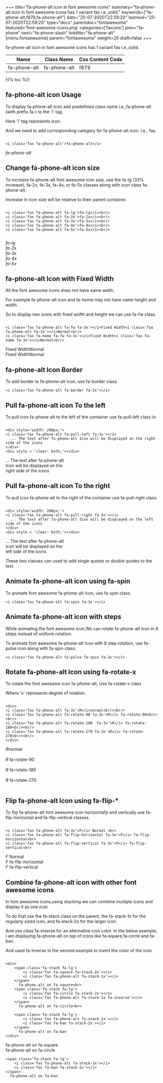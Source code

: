 +++
title="fa-phone-alt icon in font awesome icons"
summary="fa-phone-alt icon in font awesome icons has 1 variant fas i.e.,solid."
keywords=["fa-phone-alt,f879,fa-phone-alt"]
date="25-07-2020T22:59:20"
lastmod="25-07-2020T22:59:20"
type="docs"
parentdoc="fontawesome"
featured='font-awesome-icons.png'
categories=['faicons']
prev="fa-phone"
next="fa-phone-slash"
linktitle="fa-phone-alt"
[menu.fontawesome]
parent="fontawesome"
weight=20
draft=false
+++


fa-phone-alt icon in font awesome icons has 1 variant fas i.e.,solid.

<div class='table-responsive'><table class='table'><thead><tr><th>Name</th><th>Class Name</th><th>Css Content Code</th></tr></thead><tbody><tr><td>fa-phone-alt</td><td>fa-phone-alt</td><td>f879</td></tr></tbody></table></div>


{{% toc %}}


## fa-phone-alt icon Usage

To display fa-phone-alt icon add predefined class name i.e.,fa-phone-alt (with prefix fa-) to the 'i' tag.

Here 'i' tag represents icon.

And we need to add corresponding category for fa-phone-alt icon. i.e., fas.


```

<i class='fas fa-phone-alt'>fa-phone-alt</i>
```

<i class='fas fa-phone-alt'>fa-phone-alt</i>




## Change fa-phone-alt icon size
To increase fa-phone-alt font awesome icon size, use the fa-lg (33% increase), fa-2x, fa-3x, fa-4x, or fa-5x classes along with icon class fa-phone-alt.

Increase in icon size will be relative to their parent container. 

```

<i class='fas fa-phone-alt fa-lg'>fa-lg</i><br/>
<i class='fas fa-phone-alt fa-2x'>fa-2x</i><br/>
<i class='fas fa-phone-alt fa-3x'>fa-3x</i><br/>
<i class='fas fa-phone-alt fa-4x'>fa-4x</i><br/>
<i class='fas fa-phone-alt fa-5x'>fa-5x</i><br/>
            
```

<i class='fas fa-phone-alt fa-lg'>fa-lg</i><br/>
<i class='fas fa-phone-alt fa-2x'>fa-2x</i><br/>
<i class='fas fa-phone-alt fa-3x'>fa-3x</i><br/>
<i class='fas fa-phone-alt fa-4x'>fa-4x</i><br/>
<i class='fas fa-phone-alt fa-5x'>fa-5x</i><br/>
            



## fa-phone-alt Icon with Fixed Width 

All the font awesome icons does not have same width.

For example fa-phone-alt icon and fa-home may not have same height and width.

So to display two icons with fixed width and height we can use fa-fw class.


```

<i class='fas fa-phone-alt fa-fw fa-3x'></i>Fixed Width<i class='fas fa-phone-alt fa-3x'></i>Normal<br/>
<i class='fas fa-home fa-fw fa-3x'></i>Fixed Width<i class='fas fa-home fa-3x'></i>Normal<br/>
```

<i class='fas fa-phone-alt fa-fw fa-3x'></i>Fixed Width<i class='fas fa-phone-alt fa-3x'></i>Normal<br/>
<i class='fas fa-home fa-fw fa-3x'></i>Fixed Width<i class='fas fa-home fa-3x'></i>Normal<br/>



## fa-phone-alt Icon Border 

To add border to fa-phone-alt icon, use fa-border class.


```
<i class='fas fa-phone-alt fa-border fa-3x'></i>

```
<i class='fas fa-phone-alt fa-border fa-3x'></i>





## Pull fa-phone-alt icon To the left

To pull icon fa-phone-alt to the left of the container use fa-pull-left class.\n

```

<div style='width: 200px;'>
<i class='fas fa-phone-alt fa-pull-left fa-3x'></i>
  ... The text after fa-phone-alt Icon will be displayed on the right side of the icons
</div>
<div style = 'clear: both;'></div>
```

<div style='width: 200px;'>
<i class='fas fa-phone-alt fa-pull-left fa-3x'></i>
  ... The text after fa-phone-alt Icon will be displayed on the right side of the icons
</div>
<div style = 'clear: both;'></div>




## Pull fa-phone-alt icon To the right
To pull icon fa-phone-alt to the right of the container use fa-pull-right class.

```

<div style='width: 200px;'>
<i class='fas fa-phone-alt fa-pull-right fa-3x'></i>
  ... The text after fa-phone-alt Icon will be displayed on the left side of the icons
</div>
<div style = 'clear: both;'></div>
```

<div style='width: 200px;'>
<i class='fas fa-phone-alt fa-pull-right fa-3x'></i>
  ... The text after fa-phone-alt Icon will be displayed on the left side of the icons
</div>
<div style = 'clear: both;'></div>

These two classes can used to add single quotes or double quotes to the text.


## Animate fa-phone-alt icon using fa-spin
To animate font awesome fa-phone-alt icon, use fa-spin class.

```
<i class='fas fa-phone-alt fa-spin fa-3x'></i>
```
<i class='fas fa-phone-alt fa-spin fa-3x'></i>




## Animate fa-phone-alt icon with steps
While animating the font awesome icon,We can rotate fa-phone-alt icon in 8 steps instead of uniform rotation.

To animate font awesome fa-phone-alt icon with 8 step rotation, use fa-pulse icon along with fa-spin class.


```
<i class='fas fa-phone-alt fa-pulse fa-spin fa-3x'></i>

```
<i class='fas fa-phone-alt fa-pulse fa-spin fa-3x'></i>





## Rotate fa-phone-alt Icon using fa-rotate-x
To rotate the font awesome icon fa-phone-alt, Use fa-rotate-x class

Where 'x' represents degree of rotation.


```

<div>
<i class='fas fa-phone-alt fa-3x'>R</i>normal<br/><br/>
<i class='fas fa-phone-alt fa-rotate-90 fa-3x'>R</i> fa-rotate-90<br/><br/> 
<i class='fas fa-phone-alt fa-rotate-180  fa-3x'>R</i> fa-rotate-180<br/><br/> 
<i class='fas fa-phone-alt fa-rotate-270 fa-3x'>R</i> fa-rotate-270<br/><br/>
</div>
```

<div>
<i class='fas fa-phone-alt fa-3x'>R</i>normal<br/><br/>
<i class='fas fa-phone-alt fa-rotate-90 fa-3x'>R</i> fa-rotate-90<br/><br/> 
<i class='fas fa-phone-alt fa-rotate-180  fa-3x'>R</i> fa-rotate-180<br/><br/> 
<i class='fas fa-phone-alt fa-rotate-270 fa-3x'>R</i> fa-rotate-270<br/><br/>
</div>




## Flip fa-phone-alt Icon using fa-flip-*
To flip fa-phone-alt font awesome icon horizontally and vertically use fa-flip-horizontal and fa-flip-vertical classes. 

```

<i class='fas fa-phone-alt fa-3x'>F</i> Normal <br>
<i class='fas fa-phone-alt fa-flip-horizontal fa-3x'>F</i> fa-flip-horizontal<br>
<i class='fas fa-phone-alt fa-flip-vertical fa-3x'>F</i> fa-flip-vertical<br>
```

<i class='fas fa-phone-alt fa-3x'>F</i> Normal <br>
<i class='fas fa-phone-alt fa-flip-horizontal fa-3x'>F</i> fa-flip-horizontal<br>
<i class='fas fa-phone-alt fa-flip-vertical fa-3x'>F</i> fa-flip-vertical<br>




## Combine fa-phone-alt icon with other font awesome icons
In font awesome icons,using stacking we can combine multiple icons and display it as one icon 

To do that use the fa-stack class on the parent, the fa-stack-1x for the regularly sized icon, and fa-stack-2x for the larger icon.

And use class fa-inverse for an alternative icon color. 
In the below example, I am displaying fa-phone-alt on top of icons like fa-square,fa-circle and fa-ban.

And used fa-inverse in the second example to invert the color of the icon.

```

<div>
    <span class='fa-stack fa-lg'>
        <i class='far fa-square fa-stack-2x'></i>
        <i class='fas fa-phone-alt fa-stack-1x'></i>
    </span>
      fa-phone-alt on fa-square<br>
    <span class='fa-stack fa-lg'>
        <i class='fas fa-circle fa-stack-2x'></i>
        <i class='fas fa-phone-alt fa-stack-1x fa-inverse'></i>
    </span>
      fa-phone-alt on fa-circle<br>

    <span class='fa-stack fa-lg'>
        <i class='fas fa-phone-alt fa-stack-1x'></i>
        <i class='fas fa-ban fa-stack-2x'></i>
    </span>
      fa-phone-alt on fa-ban
</div>
```

<div>
    <span class='fa-stack fa-lg'>
        <i class='far fa-square fa-stack-2x'></i>
        <i class='fas fa-phone-alt fa-stack-1x'></i>
    </span>
      fa-phone-alt on fa-square<br>
    <span class='fa-stack fa-lg'>
        <i class='fas fa-circle fa-stack-2x'></i>
        <i class='fas fa-phone-alt fa-stack-1x fa-inverse'></i>
    </span>
      fa-phone-alt on fa-circle<br>

    <span class='fa-stack fa-lg'>
        <i class='fas fa-phone-alt fa-stack-1x'></i>
        <i class='fas fa-ban fa-stack-2x'></i>
    </span>
      fa-phone-alt on fa-ban
</div>






